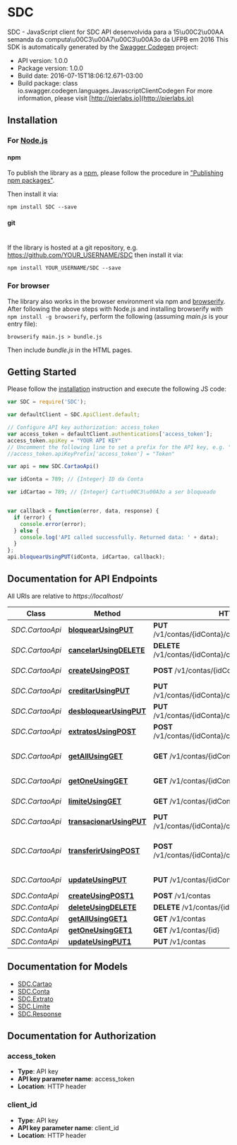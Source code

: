 # SDC

SDC - JavaScript client for SDC
API desenvolvida para a 15\u00C2\u00AA semanda da computa\u00C3\u00A7\u00C3\u00A3o da UFPB em 2016
This SDK is automatically generated by the [Swagger Codegen](https://github.com/swagger-api/swagger-codegen) project:

- API version: 1.0.0
- Package version: 1.0.0
- Build date: 2016-07-15T18:06:12.671-03:00
- Build package: class io.swagger.codegen.languages.JavascriptClientCodegen
For more information, please visit [http://pierlabs.io](http://pierlabs.io)

## Installation

### For [Node.js](https://nodejs.org/)

#### npm

To publish the library as a [npm](https://www.npmjs.com/),
please follow the procedure in ["Publishing npm packages"](https://docs.npmjs.com/getting-started/publishing-npm-packages).

Then install it via:

```shell
npm install SDC --save
```

#### git
#
If the library is hosted at a git repository, e.g.
https://github.com/YOUR_USERNAME/SDC
then install it via:

```shell
npm install YOUR_USERNAME/SDC --save
```

### For browser

The library also works in the browser environment via npm and [browserify](http://browserify.org/). After following
the above steps with Node.js and installing browserify with `npm install -g browserify`,
perform the following (assuming *main.js* is your entry file):

```shell
browserify main.js > bundle.js
```

Then include *bundle.js* in the HTML pages.

## Getting Started

Please follow the [installation](#installation) instruction and execute the following JS code:

```javascript
var SDC = require('SDC');

var defaultClient = SDC.ApiClient.default;

// Configure API key authorization: access_token
var access_token = defaultClient.authentications['access_token'];
access_token.apiKey = "YOUR API KEY"
// Uncomment the following line to set a prefix for the API key, e.g. "Token" (defaults to null)
//access_token.apiKeyPrefix['access_token'] = "Token"

var api = new SDC.CartaoApi()

var idConta = 789; // {Integer} ID da Conta

var idCartao = 789; // {Integer} Cart\u00C3\u00A3o a ser bloqueado


var callback = function(error, data, response) {
  if (error) {
    console.error(error);
  } else {
    console.log('API called successfully. Returned data: ' + data);
  }
};
api.bloquearUsingPUT(idConta, idCartao, callback);

```

## Documentation for API Endpoints

All URIs are relative to *https://localhost/*

Class | Method | HTTP request | Description
------------ | ------------- | ------------- | -------------
*SDC.CartaoApi* | [**bloquearUsingPUT**](docs/CartaoApi.md#bloquearUsingPUT) | **PUT** /v1/contas/{idConta}/cartoes/{idCartao}/bloquear | Bloquear um cart\u00C3\u00A3o.
*SDC.CartaoApi* | [**cancelarUsingDELETE**](docs/CartaoApi.md#cancelarUsingDELETE) | **DELETE** /v1/contas/{idConta}/cartoes/{idCartao}/cancelar | Cancelar um cart\u00C3\u00A3o
*SDC.CartaoApi* | [**createUsingPOST**](docs/CartaoApi.md#createUsingPOST) | **POST** /v1/contas/{idConta}/cartoes | Cria um cart\u00C3\u00A3o
*SDC.CartaoApi* | [**creditarUsingPUT**](docs/CartaoApi.md#creditarUsingPUT) | **PUT** /v1/contas/{idConta}/cartoes/{idCartao}/creditar | Creditar dinheiro em um cart\u00C3\u00A3o
*SDC.CartaoApi* | [**desbloquearUsingPUT**](docs/CartaoApi.md#desbloquearUsingPUT) | **PUT** /v1/contas/{idConta}/cartoes/{idCartao}/desbloquear | Desbloquear um cart\u00C3\u00A3o.
*SDC.CartaoApi* | [**extratosUsingPOST**](docs/CartaoApi.md#extratosUsingPOST) | **POST** /v1/contas/{idConta}/cartoes/{idCartao}/extratos | Extratos de transa\u00C3\u00A7oes
*SDC.CartaoApi* | [**getAllUsingGET**](docs/CartaoApi.md#getAllUsingGET) | **GET** /v1/contas/{idConta}/cartoes | Retona todos os cart\u00C3\u00A3o de uma conta
*SDC.CartaoApi* | [**getOneUsingGET**](docs/CartaoApi.md#getOneUsingGET) | **GET** /v1/contas/{idConta}/cartoes/{idCartao} | Retorna um cart\u00C3\u00A3o
*SDC.CartaoApi* | [**limiteUsingGET**](docs/CartaoApi.md#limiteUsingGET) | **GET** /v1/contas/{idConta}/cartoes/{idCartao}/limite | Retorna o limite do cart\u00C3\u00A3o
*SDC.CartaoApi* | [**transacionarUsingPUT**](docs/CartaoApi.md#transacionarUsingPUT) | **PUT** /v1/contas/{idConta}/cartoes/{idCartao}/transacionar | Transacionar valores
*SDC.CartaoApi* | [**transferirUsingPOST**](docs/CartaoApi.md#transferirUsingPOST) | **POST** /v1/contas/{idConta}/cartoes/{idCartao}/transferir | Transferir valores entre dois cart\u00C3\u00B5es distintos
*SDC.CartaoApi* | [**updateUsingPUT**](docs/CartaoApi.md#updateUsingPUT) | **PUT** /v1/contas/{idConta}/cartoes | Atualiza um cart\u00C3\u00A3o
*SDC.ContaApi* | [**createUsingPOST1**](docs/ContaApi.md#createUsingPOST1) | **POST** /v1/contas | Cria uma conta
*SDC.ContaApi* | [**deleteUsingDELETE**](docs/ContaApi.md#deleteUsingDELETE) | **DELETE** /v1/contas/{id} | Deleta uma conta
*SDC.ContaApi* | [**getAllUsingGET1**](docs/ContaApi.md#getAllUsingGET1) | **GET** /v1/contas | Retorna todas as contas
*SDC.ContaApi* | [**getOneUsingGET1**](docs/ContaApi.md#getOneUsingGET1) | **GET** /v1/contas/{id} | Retorna uma conta
*SDC.ContaApi* | [**updateUsingPUT1**](docs/ContaApi.md#updateUsingPUT1) | **PUT** /v1/contas | Atualiza uma conta


## Documentation for Models

 - [SDC.Cartao](docs/Cartao.md)
 - [SDC.Conta](docs/Conta.md)
 - [SDC.Extrato](docs/Extrato.md)
 - [SDC.Limite](docs/Limite.md)
 - [SDC.Response](docs/Response.md)


## Documentation for Authorization


### access_token

- **Type**: API key
- **API key parameter name**: access_token
- **Location**: HTTP header

### client_id

- **Type**: API key
- **API key parameter name**: client_id
- **Location**: HTTP header

